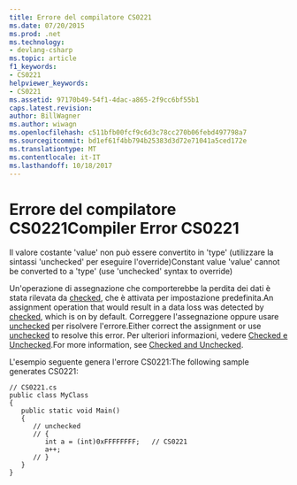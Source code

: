 ```yaml
---
title: Errore del compilatore CS0221
ms.date: 07/20/2015
ms.prod: .net
ms.technology:
- devlang-csharp
ms.topic: article
f1_keywords:
- CS0221
helpviewer_keywords:
- CS0221
ms.assetid: 97170b49-54f1-4dac-a865-2f9cc6bf55b1
caps.latest.revision: 
author: BillWagner
ms.author: wiwagn
ms.openlocfilehash: c511bfb00fcf9c6d3c78cc270b06febd497798a7
ms.sourcegitcommit: bd1ef61f4bb794b25383d3d72e71041a5ced172e
ms.translationtype: MT
ms.contentlocale: it-IT
ms.lasthandoff: 10/18/2017
---
```

# <a name="compiler-error-cs0221"></a><span data-ttu-id="77a5e-102">Errore del compilatore CS0221</span><span class="sxs-lookup"><span data-stu-id="77a5e-102">Compiler Error CS0221</span></span>
<span data-ttu-id="77a5e-103">Il valore costante 'value' non può essere convertito in 'type' (utilizzare la sintassi 'unchecked' per eseguire l'override)</span><span class="sxs-lookup"><span data-stu-id="77a5e-103">Constant value 'value' cannot be converted to a 'type' (use 'unchecked' syntax to override)</span></span>  
  
 <span data-ttu-id="77a5e-104">Un'operazione di assegnazione che comporterebbe la perdita dei dati è stata rilevata da [checked](../../csharp/language-reference/keywords/checked.md), che è attivata per impostazione predefinita.</span><span class="sxs-lookup"><span data-stu-id="77a5e-104">An assignment operation that would result in a data loss was detected by [checked](../../csharp/language-reference/keywords/checked.md), which is on by default.</span></span> <span data-ttu-id="77a5e-105">Correggere l'assegnazione oppure usare [unchecked](../../csharp/language-reference/keywords/unchecked.md) per risolvere l'errore.</span><span class="sxs-lookup"><span data-stu-id="77a5e-105">Either correct the assignment or use [unchecked](../../csharp/language-reference/keywords/unchecked.md) to resolve this error.</span></span> <span data-ttu-id="77a5e-106">Per ulteriori informazioni, vedere [Checked e Unchecked](../../csharp/language-reference/keywords/checked-and-unchecked.md).</span><span class="sxs-lookup"><span data-stu-id="77a5e-106">For more information, see [Checked and Unchecked](../../csharp/language-reference/keywords/checked-and-unchecked.md).</span></span>  
  
 <span data-ttu-id="77a5e-107">L'esempio seguente genera l'errore CS0221:</span><span class="sxs-lookup"><span data-stu-id="77a5e-107">The following sample generates CS0221:</span></span>  
  
```  
// CS0221.cs  
public class MyClass  
{  
   public static void Main()  
   {  
      // unchecked  
      // {  
         int a = (int)0xFFFFFFFF;   // CS0221  
         a++;  
      // }  
   }  
}  
```
